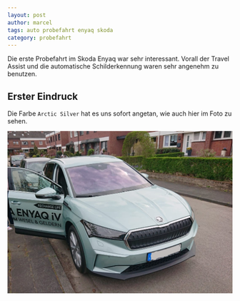 ```yaml
---
layout: post
author: marcel
tags: auto probefahrt enyaq skoda
category: probefahrt
---
```


Die erste Probefahrt im Skoda Enyaq war sehr interessant. Vorall der Travel Assist und die automatische Schilderkennung waren sehr angenehm zu benutzen.

## Erster Eindruck

Die Farbe `Arctic Silver` hat es uns sofort angetan, wie auch hier im Foto zu sehen.

![Skoda Enyaq IV 80](/assets/images/2021-05-03/Skoda-Enyaq-iV-80-arctic-silver.jpg)
